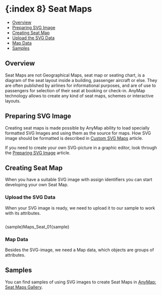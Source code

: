 {:index 8}
Seat Maps
===========

* [Overview](#overview)
* [Preparing SVG Image](#preparing_svg_image)
* [Creating Seat Map](#creating_seat_map)
 * [Upload the SVG Data](#upload_the_svg_data)
 * [Map Data](#map_data)
* [Samples](#samples)


## Overview

Seat Maps are not Geographical Maps, seat map or seating chart, is a diagram of the seat layout inside a building, passenger aircraft or else. They are often published by airlines for informational purposes, and are of use to passengers for selection of their seat at booking or check-in. AnyMap technology allows to create any kind of seat maps, schemes or interactive layouts.


## Preparing SVG Image

Creating seat maps is made possible by AnyMap ability to load specially formatted SVG Images and using them as the source for maps. How SVG image should be formatted is described in [Custom SVG Maps](Custom_SVG_Maps) article.

If you need to create your own SVG-picture in a graphic editor, look through the [Preparing SVG Image](Preparing_SVG_Image) article.


## Creating Seat Map

When you have a suitable SVG image with assign identifiers you can start developing your own Seat Map. 


### Upload the SVG Data

When your SVG image is ready, we need to upload it to our sample to work with its attributes.

```
```

{sample}Maps\_Seat\_01{sample}

### Map Data

Besides the SVG-image, we need a Map data, which objects are groups of attributes.

### 


## Samples

You can find samples of using SVG images to create Seat Maps in [AnyMap: Seat Maps Gallery](http://www.anychart.com/products/anymap/gallery/Seat_Maps/). 